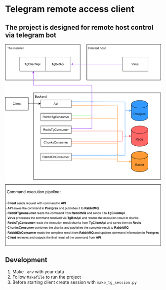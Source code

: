 # Telegram remote access client
## The project is designed for remote host control via telegram bot

![Alt text](docs/command_execution_pipeline.drawio.svg)

## Development
1. Make `.env` with your data 
2. Follow `Makefile` to run the project
3. Before starting client create session with `make_tg_session.py`
